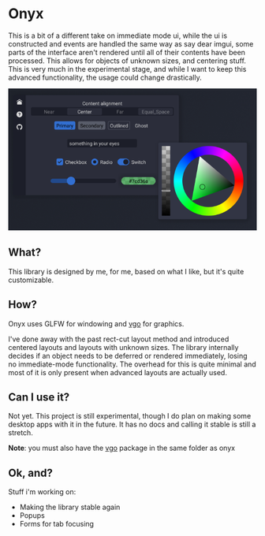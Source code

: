# Onyx
This is a bit of a different take on immediate mode ui, while the ui is constructed and events are handled the same way as say dear imgui, some parts of the interface aren't rendered until all of their contents have been processed.  This allows for objects of unknown sizes, and centering stuff.  This is very much in the experimental stage, and while I want to keep this advanced functionality, the usage could change drastically.

![image](preview.png)

## What?
This library is designed by me, for me, based on what I like, but it's quite customizable.

## How?
Onyx uses GLFW for windowing and [vgo](https://github.com/isaiah-parton/vgo) for graphics.

I've done away with the past rect-cut layout method and introduced centered layouts and layouts with unknown sizes.  The library internally decides if an object needs to be deferred or rendered immediately, losing no immediate-mode functionality.  The overhead for this is quite minimal and most of it is only present when advanced layouts are actually used.

## Can I use it?
Not yet.  This project is still experimental, though I do plan on making some desktop apps with it in the future.  It has no docs and calling it stable is still a stretch.

**Note**: you must also have the [vgo](https://github.com/isaiah-parton/vgo) package in the same folder as onyx

## Ok, and?

Stuff i'm working on:
- Making the library stable again
- Popups
- Forms for tab focusing
